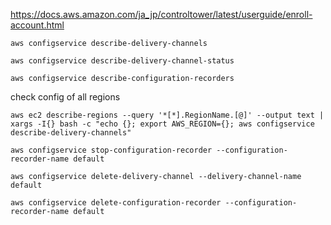 

https://docs.aws.amazon.com/ja_jp/controltower/latest/userguide/enroll-account.html

```
aws configservice describe-delivery-channels

aws configservice describe-delivery-channel-status

aws configservice describe-configuration-recorders
```

check config of all regions 
```
aws ec2 describe-regions --query '*[*].RegionName.[@]' --output text | xargs -I{} bash -c "echo {}; export AWS_REGION={}; aws configservice describe-delivery-channels"
```


```
aws configservice stop-configuration-recorder --configuration-recorder-name default

aws configservice delete-delivery-channel --delivery-channel-name default

aws configservice delete-configuration-recorder --configuration-recorder-name default
```
